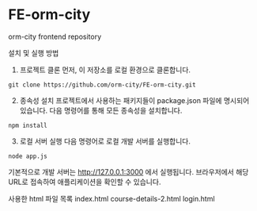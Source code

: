 # FE-orm-city
orm-city frontend repository

설치 및 실행 방법
1. 프로젝트 클론
먼저, 이 저장소를 로컬 환경으로 클론합니다.
```
git clone https://github.com/orm-city/FE-orm-city.git
```
2. 종속성 설치
프로젝트에서 사용하는 패키지들이 package.json 파일에 명시되어 있습니다. 다음 명령어를 통해 모든 종속성을 설치합니다.
```
npm install
```

3. 로컬 서버 실행
다음 명령어로 로컬 개발 서버를 실행합니다.
```
node app.js
```
기본적으로 개발 서버는 http://127.0.0.1:3000 에서 실행됩니다. 브라우저에서 해당 URL로 접속하여 애플리케이션을 확인할 수 있습니다.

사용한 html 파일 목록
index.html
course-details-2.html
login.html
